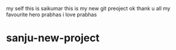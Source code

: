 my self
this is saikumar
this is my new git preoject
ok thank u all
my favourite hero prabhas
i love prabhas
# sanju-new-project

